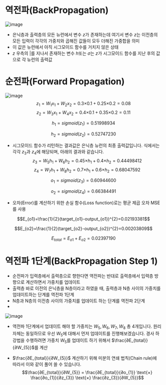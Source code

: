 # 역전파(BackPropagation)
![image](https://github.com/joesiheon496/PyTorch_Wikidocs/assets/56191064/3fd6009d-4d00-496c-acca-32186f273daa)

- 은닉층과 출력층의 모든 뉴런에서 변수 $z$가 존재하는데 여기서 변수 $z$는 이전층의 모든 입력이 각각의 가중치와 곱해진 값들이 모두 더해진 가중합을 의미
-  이 값은 뉴런에서 아직 시그모이드 함수를 거치지 않은 상태
-  $z$ 우측의 $|$를 지나서 존재하는 변수 $h$또는 $\sigma$는 $z$가 시그모이드 함수를 지난 후의 값으로 각 뉴런의 출력값
# 순전파(Forward Propagation)
![image](https://github.com/joesiheon496/PyTorch_Wikidocs/assets/56191064/21dccb25-bc8a-4cae-99f4-f44a7b2982fb)
$$z_{1}=W_{1}x_{1} + W_{2}x_{2}=0.3 \text{×} 0.1 + 0.25 \text{×} 0.2= 0.08$$
$$z_{2}=W_{3}x_{1} + W_{4}x_{2}=0.4 \text{×} 0.1 + 0.35 \text{×} 0.2= 0.11$$

$$h_{1}=sigmoid(z_{1}) = 0.51998934$$

$$h_{2}=sigmoid(z_{2}) = 0.52747230$$

- 시그모이드 함수가 리턴하는 결과값은 은닉층 뉴런의 최종 출력값입니다. 식에서는 각각 $z_3$과 $z_4$에 해당되며, 아래의 결과와 같습니다.
$$z_{3}=W_{5}h_{1}+W_{6}h_{2} = 0.45 \text{×} h_{1} + 0.4 \text{×} h_{2} = 0.44498412$$
$$z_{4}=W_{7}h_{1}+W_{8}h_{2} = 0.7 \text{×} h_{1} + 0.6 \text{×} h_{2} = 0.68047592$$

$$o_{1}=sigmoid(z_{3})=0.60944600$$

$$o_{2}=sigmoid(z_{4})=0.66384491$$

- 오차(Error)를 계산하기 위한 손실 함수(Loss function)로는 평균 제곱 오차 MSE를 사용

$$E_{o1}=\frac{1}{2}(target_{o1}-output_{o1})^{2}=0.02193381$$

$$E_{o2}=\frac{1}{2}(target_{o2}-output_{o2})^{2}=0.00203809$$

$$E_{total}=E_{o1}+E_{o2}=0.02397190$$

# 역전파 1단계(BackPropagation Step 1)
- 순전파가 입력층에서 출력층으로 향한다면 역전파는 반대로 출력층에서 입력층 방향으로 계산하면서 가중치를 업데이트
- 출력층 바로 이전의 은닉층을 N층이라고 하였을 때, 출력층과 N층 사이의 가중치를 업데이트하는 단계를 역전파 1단계
- N층과 N층의 이전층 사이의 가중치를 업데이트 하는 단계를 역전파 2단계
- 
![image](https://github.com/joesiheon496/PyTorch_Wikidocs/assets/56191064/4a1edfcf-6786-4f65-8017-5435d53e3fe0)

- 역전파 1단계에서 업데이트 해야 할 가중치는 $W_{5}, W_{6}, W_{7}, W_{8}$  총 4개입니다. 원리 자체는 동일하므로 우선 $W_{5}$에 대해서 먼저 업데이트를 진행해보겠습니다. 경사 하강법을 수행하려면 가중치 $W_{5}$를 업데이트 하기 위해서 $\frac{∂E_{total}}{∂W_{5}}$를 계산

- $\frac{∂E_{total}}{∂W_{5}}$ 계산하기 위해 미분의 연쇄 법칙(Chain rule)에 따라서 이와 같이 풀어 쓸 수 있습니다.
$$\frac{∂E_{total}}{∂W_{5}} = \frac{∂E_{total}}{∂o_{1}} \text{×} \frac{∂o_{1}}{∂z_{3}} \text{×} \frac{∂z_{3}}{∂W_{5}}$$
 
 

















